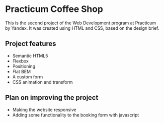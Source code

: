 # Practicum Coffee Shop

This is the second project of the Web Development program at Practicum by Yandex. It was created using HTML and CSS, based on the design brief.

## Project features

- Semantic HTML5
- Flexbox
- Positioning
- Flat BEM
- A custom form
- CSS animation and transform

## Plan on improving the project

- Making the website responsive
- Adding some functionality to the booking form with javascript
